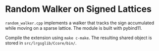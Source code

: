 # Random Walker on Signed Lattices

`random_walker.cpp` implements a walker that tracks the sign accumulated
while moving on a sparse lattice. The module is built with pybind11.

Compile the extension using `make c-make`. The resulting shared object
is stored in `src/lrgsglib/Ccore/bin/`.
